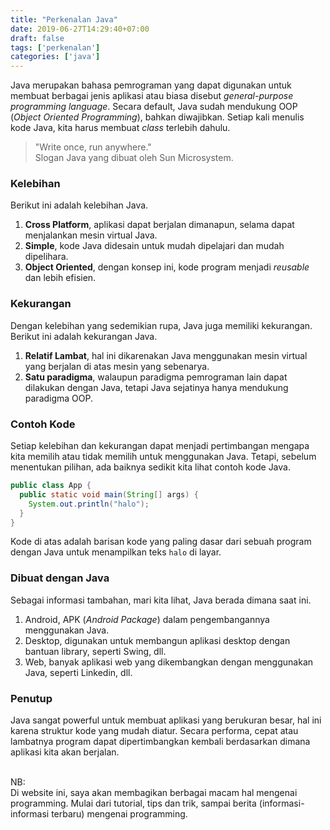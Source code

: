 ```yaml
---
title: "Perkenalan Java"
date: 2019-06-27T14:29:40+07:00
draft: false
tags: ['perkenalan']
categories: ['java']
---
```


Java merupakan bahasa pemrograman yang dapat digunakan untuk membuat
berbagai jenis aplikasi atau biasa disebut _general-purpose programming language_.
Secara default, Java sudah mendukung OOP (_Object Oriented Programming_), bahkan diwajibkan.
Setiap kali menulis kode Java, kita harus membuat _class_ terlebih dahulu.

> "Write once, run anywhere." <br/> Slogan Java yang dibuat oleh Sun Microsystem.

### Kelebihan
Berikut ini adalah kelebihan Java.

1. **Cross Platform**, aplikasi dapat berjalan dimanapun, selama dapat menjalankan mesin virtual Java.
2. **Simple**, kode Java didesain untuk mudah dipelajari dan mudah dipelihara.
3. **Object Oriented**, dengan konsep ini, kode program menjadi _reusable_ dan lebih efisien.

### Kekurangan
Dengan kelebihan yang sedemikian rupa, Java juga memiliki kekurangan. Berikut
ini adalah kekurangan Java.

1. **Relatif Lambat**, hal ini dikarenakan Java menggunakan mesin virtual yang berjalan di atas mesin yang sebenarya.
2. **Satu paradigma**, walaupun paradigma pemrograman lain dapat dilakukan dengan Java,
tetapi Java sejatinya hanya mendukung paradigma OOP.

### Contoh Kode
Setiap kelebihan dan kekurangan dapat menjadi pertimbangan mengapa kita memilih atau
tidak memilih untuk menggunakan Java. Tetapi, sebelum menentukan pilihan, ada baiknya sedikit kita lihat
contoh kode Java.

```java
public class App {
  public static void main(String[] args) {
    System.out.println("halo");
  }
}
```

Kode di atas adalah barisan kode yang paling dasar dari sebuah program dengan Java
untuk menampilkan teks `halo` di layar.

### Dibuat dengan Java
Sebagai informasi tambahan, mari kita lihat, Java berada dimana saat ini.

1. Android, APK (_Android Package_) dalam pengembangannya menggunakan Java.
2. Desktop, digunakan untuk membangun aplikasi desktop dengan bantuan library, seperti Swing, dll.
3. Web, banyak aplikasi web yang dikembangkan dengan menggunakan Java, seperti Linkedin, dll.

### Penutup
Java sangat powerful untuk membuat aplikasi yang berukuran besar, hal ini karena struktur kode yang mudah
diatur. Secara performa, cepat atau lambatnya program dapat dipertimbangkan kembali berdasarkan dimana
aplikasi kita akan berjalan.

<br/>
NB: <br/>
Di website ini, saya akan membagikan berbagai macam hal mengenai programming.
Mulai dari tutorial, tips dan trik, sampai berita (informasi-informasi terbaru)
mengenai programming.